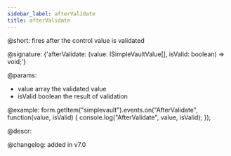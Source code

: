 ```yaml
---
sidebar_label: afterValidate
title: afterValidate
---          
```


@short: fires after the control value is validated

@signature: {'afterValidate: (value: ISimpleVaultValue[], isValid: boolean) => void;'}
 
@params:
- value       array  the validated value
- isValid     boolean     the result of validation

@example:
form.getItem("simplevault").events.on("AfterValidate", function(value, isValid) {
    console.log("AfterValidate", value, isValid);
});


@descr:

@changelog: added in v7.0
